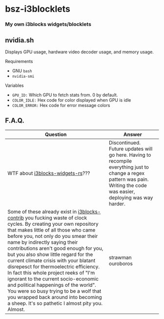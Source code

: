 # bsz-i3blocklets
### My own i3blocks widgets/blocklets

## nvidia.sh
Displays GPU usage, hardware video decoder usage, and memory usage.

Requirements
  * GNU `bash`
  * `nvidia-smi`

Variables
  * `GPU_ID:` Which GPU to fetch stats from. 0 by default.
  * `COLOR_IDLE:` Hex code for color displayed when GPU is idle
  * `COLOR_ERROR:` Hex code for error message colors

## F.A.Q.
Question|Answer
---|---
WTF about [i3blocks-widgets-rs](https://github.com/Beinsezii/i3blocks-widgets-rs)???|Discontinued. Future updates will go here. Having to recompile everything just to change a regex pattern was pain. Writing the code was easier, deploying was way harder.
Some of these already exist in [i3blocks-contrib](https://github.com/vivien/i3blocks-contrib) you fucking waste of clock cycles. By creating your own repository that makes little of all those who came before you, not only do you smear their name by indirectly saying their contributions aren't good enough for you, but you also show little regard for the current climate crisis with your blatant disrepesct for thermoelectric efficiency. In fact this whole project reeks of "I'm ignorant to the current socio-economic and political happenings of the world". You were so busy trying to be a wolf that you wrapped back around into becoming a sheep. It's so pathetic I almost pity you. Almost.|strawman ouroboros
